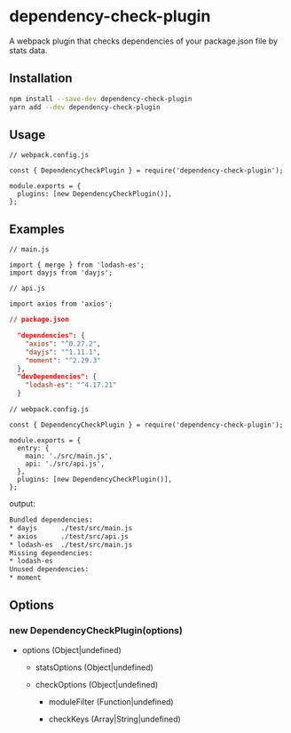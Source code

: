 # dependency-check-plugin

A webpack plugin that checks dependencies of your package.json file by stats data.

## Installation

```bash
npm install --save-dev dependency-check-plugin
yarn add --dev dependency-check-plugin
```

## Usage

```JS
// webpack.config.js

const { DependencyCheckPlugin } = require('dependency-check-plugin');

module.exports = {
  plugins: [new DependencyCheckPlugin()],
};
```

## Examples

```JS
// main.js

import { merge } from 'lodash-es';
import dayjs from 'dayjs';
```

```JS
// api.js

import axios from 'axios';
```

```JSON
// package.json

  "dependencies": {
    "axios": "^0.27.2",
    "dayjs": "^1.11.1",
    "moment": "^2.29.3"
  },
  "devDependencies": {
    "lodash-es": "^4.17.21"
  }
```

```JS
// webpack.config.js

const { DependencyCheckPlugin } = require('dependency-check-plugin');

module.exports = {
  entry: {
    main: './src/main.js',
    api: './src/api.js',
  },
  plugins: [new DependencyCheckPlugin()],
};
```

output:

```bash
Bundled dependencies:
* dayjs      ./test/src/main.js
* axios      ./test/src/api.js
* lodash-es  ./test/src/main.js
Missing dependencies:
* lodash-es
Unused dependencies:
* moment
```

## Options

### new DependencyCheckPlugin(options)

- options (Object|undefined)

  - statsOptions (Object|undefined)

  - checkOptions (Object|undefined)

    - moduleFilter (Function|undefined)

    - checkKeys (Array|String|undefined)
